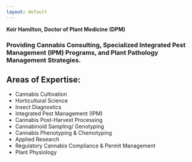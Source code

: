 ```yaml
---
layout: default
---
```


**Keir Hamilton, Doctor of Plant Medicine (DPM)**


### Providing Cannabis Consulting, Specialized Integrated Pest Management (IPM) Programs, and Plant Pathology Management Strategies.

## Areas of Expertise:

* Cannabis Cultivation
* Horticultural Science
* Insect Diagnostics
* Integrated Pest Management (IPM)
* Cannabis Post-Harvest Processing
* Cannabinoid Sampling/ Genotyping
* Cannabis Phenotyping & Chemotyping
* Applied Research
* Regulatory Cannabis Compliance & Permit Management 
* Plant Physiology
